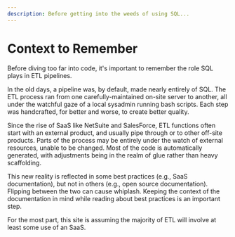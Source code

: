 ```yaml
---
description: Before getting into the weeds of using SQL...
---
```


# Context to Remember

Before diving too far into code, it's important to remember the role SQL plays in ETL pipelines.

In the old days, a pipeline was, by default, made nearly entirely of SQL. The ETL process ran from one carefully-maintained on-site server to another, all under the watchful gaze of a local sysadmin running bash scripts. Each step was handcrafted, for better and worse, to create better quality.

Since the rise of SaaS like NetSuite and SalesForce, ETL functions often start with an external product, and usually pipe through or to other off-site products. Parts of the process may be entirely under the watch of external resources, unable to be changed. Most of the code is automatically generated, with adjustments being in the realm of glue rather than heavy scaffolding.

This new reality is reflected in some best practices \(e.g., SaaS documentation\), but not in others \(e.g., open source documentation\). Flipping between the two can cause whiplash. Keeping the context of the documentation in mind while reading about best practices is an important step.

For the most part, this site is assuming the majority of ETL will involve at least some use of an SaaS.

